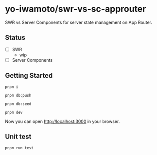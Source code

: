 # yo-iwamoto/swr-vs-sc-approuter

SWR vs Server Components for server state management on App Router.

## Status

- [ ] SWR
  - wip
- [ ] Server Components

## Getting Started

```shell
pnpm i

pnpm db:push

pnpm db:seed

pnpm dev
```

Now you can open [http://localhost:3000](http://localhost:3000) in your browser.

## Unit test

```shell
pnpm run test
```
